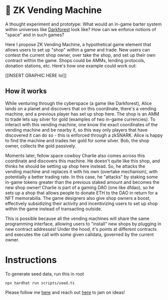 # 🎰 ZK Vending Machine

A thought experiment and prototype: What would an in-game barter system within universes like [Darkforest](https://zkga.me/) look like? How can we enforce notions of "space" and in such games?

Here I propose ZK Vending Machine, a hypothetical game element that allows users to set up "shop" within a game and trade. New users can contest the current shop owner, over take the shop, and set up their own contract within the game. Shops could be AMMs, lending protocols, donation stations, etc. Here's how one example could work out:

[[INSERT GRAPHIC HERE lol]]

## How it works

While venturing through the cyberspace (a game like Darkforest), Alice lands on a planet and discovers that on this coordinate, there's a vending machine, and a previous player has set up shop here. The shop is an AMM to trade lets say silver for gold (examples of two in-game currencies). To interact with this vending machine, one know the exact coordinates of the vending machine and be nearby it, so this way only players that have discovered it can do so - this is enforced through a zkSNARK. Alice is happy to find the machine and trades her gold for some silver. Bob, the shop owner, collects the gold passively.

Moments later, fellow space cowboy Charlie also comes across this coordinate and discovers this machine. He doesn't quite like this shop, and thinks he should be setting up shop here instead. So, he attacks the vending machine and replaces it with his own (overtake mechanism), with potentially a better trading rate. In this case, he "attacks" by staking some in-game tokens greater than the previous staked amount and becomes the new shop owner! Charlie is part of a gaming DAO (one like dfdao), so he sets up a shop that allows people to donate ETH to the DAO in return for a NFT memorabilia. The game designers also give shop owners a boost, effectively subsidizing their activity and incentivizing users to set up shop within the game instead of transacting outside.

This is possible because all the vending machines will share the same programming interface, allowing users to "install" new shops by plugging in new contract addresses! Under the hood, it's points at different contracts and executes the call with some given calldata, governed by the current owner.

# Instructions

To generate seed data, run this in root

```
npx hardhat run scripts/seed.ts
```

Please follow me [here](https://twitter.com/kzdagoof) and reach out [here](https://thekevinz.com/) to jam on ideas!
